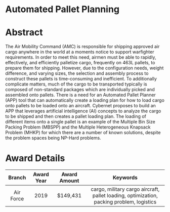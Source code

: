
Automated Pallet Planning
=========================

# Abstract


The Air Mobility Command (AMC) is responsible for shipping approved air cargo anywhere in the world at a moments notice to support warfighter requirements. In order to meet this need, airmen must be able to rapidly, effectively, and efficiently palletize cargo, frequently on 463L pallets, to prepare them for shipping. However, due to the configuration needs, weight difference, and varying sizes, the selection and assembly process to construct these pallets is time-consuming and inefficient. To additionally complicate matters, much of the cargo to be transported typically is composed of non-standard packages which are individually picked and assembled onto pallets. There is a need for an Automated Pallet Planner (APP) tool that can automatically create a loading plan for how to load cargo onto pallets to be loaded onto an aircraft. Cybernet proposes to build an APP that leverages artificial intelligence (AI) concepts to analyze the cargo to be shipped and then creates a pallet loading plan. The loading of different items onto a single pallet is an example of the Multiple Bin Size Packing Problem (MBSPP) and the Multiple Heterogeneous Knapsack Problem (MHKP) for which there are a number of known solutions, despite the problem spaces being NP-Hard problems.  

# Award Details

|Branch|Award Year|Award Amount|Keywords|
| :---: | :---: | :---: | :---: |
|Air Force|2019|$149,431|cargo, military cargo aircraft, pallet loading, optimization, packing problem, logistics|
